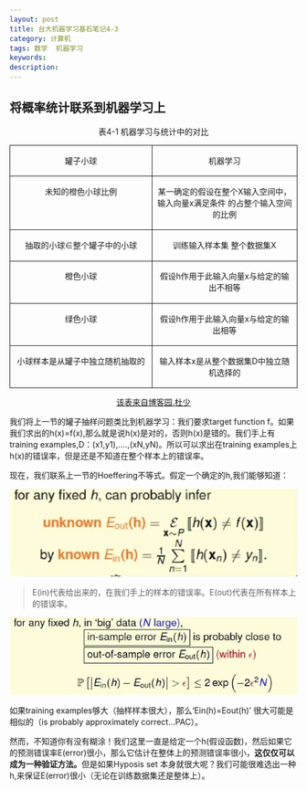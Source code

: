 ```yaml
---
layout: post
title: 台大机器学习基石笔记4-3
category: 计算机
tags: 数学  机器学习
keywords: 
description: 
---
```



## 将概率统计联系到机器学习上 
<p style="text-align: center;">表4-1 机器学习与统计中的对比</p>
<div style="text-align: center;">
<table style="border-collapse: collapse;" border="0"><colgroup><col style="width: 275px;"><col style="width: 279px;"></colgroup>
<tbody valign="top">
<tr>
<td style="padding-left: 7px; padding-right: 7px; border: solid 0.5pt;">
<p>罐子小球</p>
</td>
<td style="padding-left: 7px; padding-right: 7px; border-top: solid 0.5pt; border-left: none; border-bottom: solid 0.5pt; border-right: solid 0.5pt;">
<p>机器学习</p>
</td>
</tr>
<tr>
<td style="padding-left: 7px; padding-right: 7px; border-top: none; border-left: solid 0.5pt; border-bottom: solid 0.5pt; border-right: solid 0.5pt;">
<p>未知的橙色小球比例<img src="http://images.cnitblog.com/blog/489652/201502/060921508283709.png" alt=""></p>
</td>
<td style="padding-left: 7px; padding-right: 7px; border-top: none; border-left: none; border-bottom: solid 0.5pt; border-right: solid 0.5pt;">
<p>某一确定的假设在整个X输入空间中，输入向量x满足条件<img src="http://images.cnitblog.com/blog/489652/201502/060921511873051.png" alt=""> 的占整个输入空间的比例</p>
</td>
</tr>
<tr>
<td style="padding-left: 7px; padding-right: 7px; border-top: none; border-left: solid 0.5pt; border-bottom: solid 0.5pt; border-right: solid 0.5pt;">
<p>抽取的小球∈整个罐子中的小球</p>
</td>
<td style="padding-left: 7px; padding-right: 7px; border-top: none; border-left: none; border-bottom: solid 0.5pt; border-right: solid 0.5pt;">
<p>训练输入样本集<img src="http://images.cnitblog.com/blog/489652/201502/060921515158851.png" alt=""> 整个数据集X</p>
</td>
</tr>
<tr>
<td style="padding-left: 7px; padding-right: 7px; border-top: none; border-left: solid 0.5pt; border-bottom: solid 0.5pt; border-right: solid 0.5pt;">
<p>橙色小球</p>
</td>
<td style="padding-left: 7px; padding-right: 7px; border-top: none; border-left: none; border-bottom: solid 0.5pt; border-right: solid 0.5pt;">
<p>假设h作用于此输入向量x与给定的输出不相等<img src="http://images.cnitblog.com/blog/489652/201502/060921517961638.png" alt=""></p>
</td>
</tr>
<tr>
<td style="padding-left: 7px; padding-right: 7px; border-top: none; border-left: solid 0.5pt; border-bottom: solid 0.5pt; border-right: solid 0.5pt;">
<p>绿色小球</p>
</td>
<td style="padding-left: 7px; padding-right: 7px; border-top: none; border-left: none; border-bottom: solid 0.5pt; border-right: solid 0.5pt;">
<p>假设h作用于此输入向量x与给定的输出相等<img src="http://images.cnitblog.com/blog/489652/201502/060921520156937.png" alt=""></p>
</td>
</tr>
<tr>
<td style="padding-left: 7px; padding-right: 7px; border-top: none; border-left: solid 0.5pt; border-bottom: solid 0.5pt; border-right: solid 0.5pt;">
<p>小球样本是从罐子中独立随机抽取的</p>
</td>
<td style="padding-left: 7px; padding-right: 7px; border-top: none; border-left: none; border-bottom: solid 0.5pt; border-right: solid 0.5pt;">
<p>输入样本x是从整个数据集D中独立随机选择的</p>
</td>
</tr>
</tbody>
</table>
</div>
<center><a href="http://www.cnblogs.com/ymingjingr/p/4276386.html">该表来自博客园.杜少</a></center>   

我们将上一节的罐子抽样问题类比到机器学习：我们要求target function f。如果我们求出的h(x)=f(x),那么就是说h(x)是对的，否则h(x)是错的。我们手上有training examples,D：(x1,y1),....,(xN,yN)。所以可以求出在training examples上h(x)的错误率，但是还是不知道在整个样本上的错误率。      

现在，我们联系上一节的Hoeffering不等式。假定一个确定的h,我们能够知道：    
 
![弹珠模型中的错误率与机器学习样本错误率](/public/img/ML/4_3_1.jpg)     

>E(in)代表给出来的，在我们手上的样本的错误率。E(out)代表在所有样本上的错误率。          

![Hoeffding不等式在机器学习中的应用](/public/img/ML/4_3_2.jpg)

<p>如果training examples够大（抽样样本很大），那么‘Ein(h)=Eout(h)’ 很大可能是相似的（is probably approximately correct...PAC）。      

然而，不知道你有没有糊涂！我们这里一直是给定一个h(假设函数)，然后如果它的预测错误率E(error)很小，那么它估计在整体上的预测错误率很小，<strong>这仅仅可以成为一种验证方法。</strong>但是如果Hyposis set 本身就很大呢？我们可能很难选出一种h,来保证E(error)很小（无论在训练数据集还是整体上）。